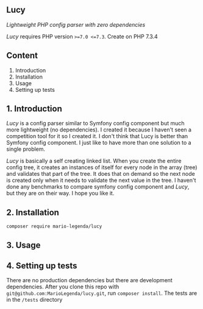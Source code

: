 ## Lucy
*Lightweight PHP config parser with zero dependencies*

*Lucy* requires PHP version `>=7.0 <=7.3`. Create on PHP 7.3.4

## Content

1. Introduction
2. Installation
3. Usage
4. Setting up tests

## 1. Introduction

*Lucy* is a config parser similar to Symfony config component but much more lightweight (no dependencies).
I created it because I haven't seen a competition tool for it so I created it. I don't think that Lucy is better
than Symfony config component. I just like to have more than one solution to a single problem.

*Lucy* is basically a self creating linked list. When you create the entire config tree, it creates an instances of 
itself for every node in the array (tree) and validates that part of the tree. It does that on demand so the next node 
is created only when it needs to validate the next value in the tree. I haven't done any benchmarks to compare symfony config
component and *Lucy*, but they are on their way. I hope you like it.

## 2. Installation

`composer require mario-legenda/lucy`

## 3. Usage

## 4. Setting up tests

There are no production dependencies but there are development dependencies. After you clone this repo with 
`git@github.com:MarioLegenda/lucy.git`, run `composer install`. The tests are in the `/tests` directory





